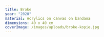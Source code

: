 ```yaml
---
title: Broke
year: "2020"
material: Acrylics on canvas on bandana
dimensions: 40 x 40 cm
coverImage: /images/uploads/broke-kopie.jpg
---
```

